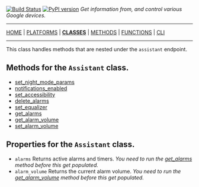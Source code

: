 [![Build Status][travis_status]][travis] [![PyPI version][pypi_badge]][pypi] _Get information from, and control various Google devices._

***

[HOME][home] | [PLATFORMS][platforms] | [**CLASSES**][classes] | [METHODS][methods] | [FUNCTIONS][functions] | [CLI][cli]

***

This class handles methods that are nested under the `assistant` endpoint.

## Methods for the `Assistant` class.

- [set_night_mode_params](https://ludeeus.github.io/ROOT/methods/cast/set_night_mode_params)
- [notifications_enabled](https://ludeeus.github.io/ROOT/methods/cast/notifications_enabled)
- [set_accessibility](https://ludeeus.github.io/ROOT/methods/cast/set_accessibility)
- [delete_alarms](https://ludeeus.github.io/ROOT/methods/cast/delete_alarms)
- [set_equalizer](https://ludeeus.github.io/ROOT/methods/cast/set_equalizer)
- [get_alarms](https://ludeeus.github.io/ROOT/methods/cast/get_alarms)
- [get_alarm_volume](https://ludeeus.github.io/ROOT/methods/cast/get_alarm_volume)
- [set_alarm_volume](https://ludeeus.github.io/ROOT/methods/cast/set_alarm_volume)

## Properties for the `Assistant` class.

- `alarms` Returns active alarms and timers. _You need to run the [get_alarms](https://ludeeus.github.io/ROOT/methods/cast/get_alarms) method before this get populated._
- `alarm_volume` Returns the current alarm volume. _You need to run the [get_alarm_volume](https://ludeeus.github.io/ROOT/methods/cast/get_alarm_volume) method before this get populated._

<!-- menu -->
[travis]: https://travis-ci.com/ludeeus/googledevices
[travis_status]: https://travis-ci.com/ludeeus/googledevices.svg?branch=master
[pypi]:https://pypi.org/project/googledevices/
[pypi_badge]: https://badge.fury.io/py/googledevices.svg
[home]: https://ludeeus.github.io/ROOT
[platforms]: https://ludeeus.github.io/ROOT/platforms
[classes]: https://ludeeus.github.io/ROOT/classes
[methods]: https://ludeeus.github.io/ROOT/methods
[functions]: https://ludeeus.github.io/ROOT/functions
[cli]: https://ludeeus.github.io/ROOT/cli